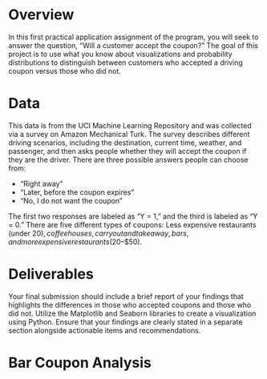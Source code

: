# Overview

In this first practical application assignment of the program, you will seek to answer the question, “Will a customer accept the coupon?” The goal of this project is to use what you know about visualizations and 
probability distributions to distinguish between customers who accepted a driving coupon versus those who did not. 

# Data

This data is from the UCI Machine Learning Repository and was collected via a survey on Amazon Mechanical Turk. The survey describes different driving scenarios, including the destination, current time, weather, and passenger, and then asks people whether they will accept the coupon if they are the driver. 
There are three possible answers people can choose from:

- “Right away”
- “Later, before the coupon expires”
- “No, I do not want the coupon”

The first two responses are labeled as “Y = 1,” and the third is labeled as “Y = 0.” There are five different types of coupons: Less expensive restaurants (under $20), coffee houses, carryout and takeaway, bars, and more expensive restaurants ($20–$50).

# Deliverables
Your final submission should include a brief report of your findings that highlights the differences in those who accepted coupons and those who did not. Utilize the Matplotlib and Seaborn libraries to create a visualization using Python. 
Ensure that your findings are clearly stated in a separate section alongside actionable items and recommendations.

# Bar Coupon Analysis
